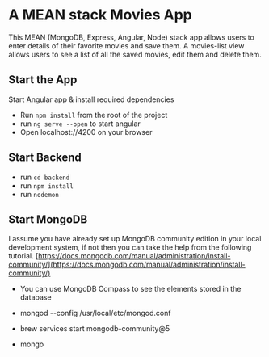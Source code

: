 # A MEAN stack Movies App

This MEAN (MongoDB, Express, Angular, Node) stack app allows users to enter details of their favorite movies and save them. A movies-list view allows users to see a list of all the saved movies, edit them and delete them. 


## Start the App
Start Angular app & install required dependencies

- Run `npm install` from the root of the project
- run `ng serve --open` to start angular 
- Open localhost://4200 on your browser


## Start Backend
- run `cd backend`
- run `npm install`
- run `nodemon` 

## Start MongoDB
I assume you have already set up MongoDB community edition in your local development system, if not then you can take the help from the following tutorial. [https://docs.mongodb.com/manual/administration/install-community/](https://docs.mongodb.com/manual/administration/install-community/)


-  You can use MongoDB Compass to see the elements stored in the database

- mongod --config /usr/local/etc/mongod.conf
- brew services start mongodb-community@5
- mongo